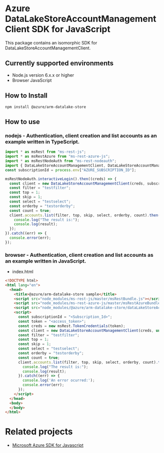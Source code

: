 # Azure DataLakeStoreAccountManagementClient SDK for JavaScript
This package contains an isomorphic SDK for DataLakeStoreAccountManagementClient.

## Currently supported environments
- Node.js version 6.x.x or higher
- Browser JavaScript

## How to Install
```
npm install @azure/arm-datalake-store
```


## How to use

### nodejs - Authentication, client creation and list accounts as an example written in TypeScript.

```ts
import * as msRest from "ms-rest-js";
import * as msRestAzure from "ms-rest-azure-js";
import * as msRestNodeAuth from "ms-rest-nodeauth";
import { DataLakeStoreAccountManagementClient, DataLakeStoreAccountManagementModels, DataLakeStoreAccountManagementMappers } from "@azure/arm-datalake-store";
const subscriptionId = process.env["AZURE_SUBSCRIPTION_ID"];

msRestNodeAuth.interactiveLogin().then((creds) => {
  const client = new DataLakeStoreAccountManagementClient(creds, subscriptionId);
  const filter = "testfilter";
  const top = 1;
  const skip = 1;
  const select = "testselect";
  const orderby = "testorderby";
  const count = true;
  client.accounts.list(filter, top, skip, select, orderby, count).then((result) => {
    console.log("The result is:");
    console.log(result);
  });
}).catch((err) => {
  console.error(err);
});
```

### browser - Authentication, client creation and list accounts as an example written in JavaScript.

- index.html
```html
<!DOCTYPE html>
<html lang="en">
  <head>
    <title>@azure/arm-datalake-store sample</title>
    <script src="node_modules/ms-rest-js/master/msRestBundle.js"></script>
    <script src="node_modules/ms-rest-azure-js/master/msRestAzureBundle.js"></script>
    <script src="node_modules/@azure/arm-datalake-store/dataLakeStoreAccountManagementClientBundle.js"></script>
    <script>
      const subscriptionId = "<Subscription_Id>";
      const token = "<access_token>";
      const creds = new msRest.TokenCredentials(token);
      const client = new DataLakeStoreAccountManagementClient(creds, undefined, subscriptionId);
      const filter = "testfilter";
      const top = 1;
      const skip = 1;
      const select = "testselect";
      const orderby = "testorderby";
      const count = true;
      client.accounts.list(filter, top, skip, select, orderby, count).then((result) => {
        console.log("The result is:");
        console.log(result);
      }).catch((err) => {
        console.log('An error ocurred:');
        console.error(err);
      });
    </script>
  </head>
  <body>
  </body>
</html>
```

# Related projects
 - [Microsoft Azure SDK for Javascript](https://github.com/Azure/azure-sdk-for-js)

